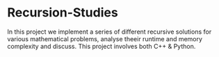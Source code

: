 # Recursion-Studies
In this project we implement a series of different recursive solutions for various mathematical problems, analyse theeir runtime and memory complexity and discuss. This project involves both C++ &amp; Python.
